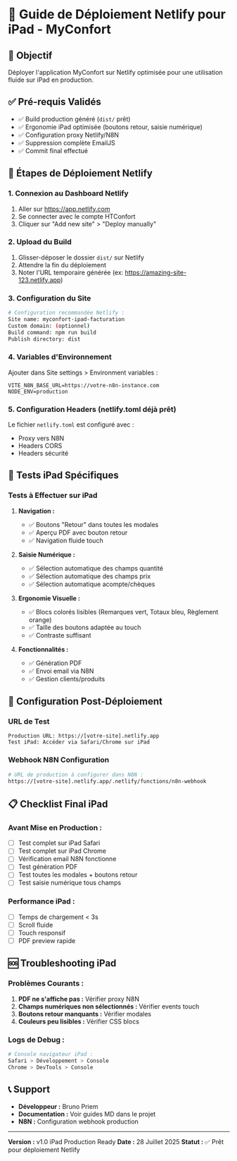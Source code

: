 # 📱 Guide de Déploiement Netlify pour iPad - MyConfort

## 🎯 Objectif
Déployer l'application MyConfort sur Netlify optimisée pour une utilisation fluide sur iPad en production.

## ✅ Pré-requis Validés
- ✅ Build production généré (`dist/` prêt)
- ✅ Ergonomie iPad optimisée (boutons retour, saisie numérique)
- ✅ Configuration proxy Netlify/N8N
- ✅ Suppression complète EmailJS
- ✅ Commit final effectué

## 🚀 Étapes de Déploiement Netlify

### 1. Connexion au Dashboard Netlify
1. Aller sur https://app.netlify.com
2. Se connecter avec le compte HTConfort
3. Cliquer sur "Add new site" > "Deploy manually"

### 2. Upload du Build
1. Glisser-déposer le dossier `dist/` sur Netlify
2. Attendre la fin du déploiement
3. Noter l'URL temporaire générée (ex: https://amazing-site-123.netlify.app)

### 3. Configuration du Site
```bash
# Configuration recommandée Netlify :
Site name: myconfort-ipad-facturation
Custom domain: (optionnel)
Build command: npm run build
Publish directory: dist
```

### 4. Variables d'Environnement
Ajouter dans Site settings > Environment variables :
```
VITE_N8N_BASE_URL=https://votre-n8n-instance.com
NODE_ENV=production
```

### 5. Configuration Headers (netlify.toml déjà prêt)
Le fichier `netlify.toml` est configuré avec :
- Proxy vers N8N
- Headers CORS
- Headers sécurité

## 📱 Tests iPad Spécifiques

### Tests à Effectuer sur iPad
1. **Navigation :**
   - ✅ Boutons "Retour" dans toutes les modales
   - ✅ Aperçu PDF avec bouton retour
   - ✅ Navigation fluide touch

2. **Saisie Numérique :**
   - ✅ Sélection automatique des champs quantité
   - ✅ Sélection automatique des champs prix
   - ✅ Sélection automatique acompte/chèques

3. **Ergonomie Visuelle :**
   - ✅ Blocs colorés lisibles (Remarques vert, Totaux bleu, Règlement orange)
   - ✅ Taille des boutons adaptée au touch
   - ✅ Contraste suffisant

4. **Fonctionnalités :**
   - ✅ Génération PDF
   - ✅ Envoi email via N8N
   - ✅ Gestion clients/produits

## 🔧 Configuration Post-Déploiement

### URL de Test
```
Production URL: https://[votre-site].netlify.app
Test iPad: Accéder via Safari/Chrome sur iPad
```

### Webhook N8N Configuration
```bash
# URL de production à configurer dans N8N :
https://[votre-site].netlify.app/.netlify/functions/n8n-webhook
```

## 📋 Checklist Final iPad

### Avant Mise en Production :
- [ ] Test complet sur iPad Safari
- [ ] Test complet sur iPad Chrome
- [ ] Vérification email N8N fonctionne
- [ ] Test génération PDF
- [ ] Test toutes les modales + boutons retour
- [ ] Test saisie numérique tous champs

### Performance iPad :
- [ ] Temps de chargement < 3s
- [ ] Scroll fluide
- [ ] Touch responsif
- [ ] PDF preview rapide

## 🆘 Troubleshooting iPad

### Problèmes Courants :
1. **PDF ne s'affiche pas :** Vérifier proxy N8N
2. **Champs numériques non sélectionnés :** Vérifier events touch
3. **Boutons retour manquants :** Vérifier modales
4. **Couleurs peu lisibles :** Vérifier CSS blocs

### Logs de Debug :
```bash
# Console navigateur iPad :
Safari > Développement > Console
Chrome > DevTools > Console
```

## 📞 Support
- **Développeur :** Bruno Priem
- **Documentation :** Voir guides MD dans le projet
- **N8N :** Configuration webhook production

---
**Version :** v1.0 iPad Production Ready
**Date :** 28 Juillet 2025
**Statut :** ✅ Prêt pour déploiement Netlify
